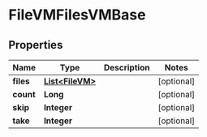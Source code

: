

# FileVMFilesVMBase


## Properties

Name | Type | Description | Notes
------------ | ------------- | ------------- | -------------
**files** | [**List&lt;FileVM&gt;**](FileVM.md) |  |  [optional]
**count** | **Long** |  |  [optional]
**skip** | **Integer** |  |  [optional]
**take** | **Integer** |  |  [optional]



